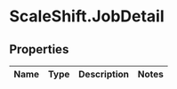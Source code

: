 # ScaleShift.JobDetail

## Properties
Name | Type | Description | Notes
------------ | ------------- | ------------- | -------------


